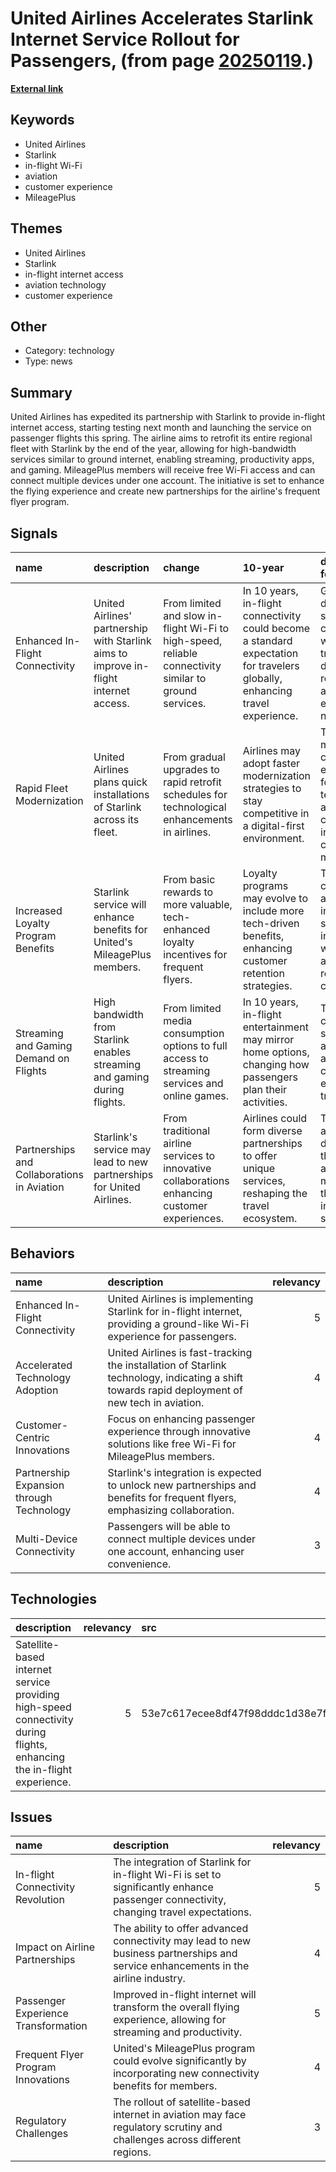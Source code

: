 # __United Airlines Accelerates Starlink Internet Service Rollout for Passengers__, (from page [20250119](https://kghosh.substack.com/p/20250119).)

__[External link](https://techcrunch.com/2025/01/05/united-airlines-accelerates-its-starlink-rollout-with-first-commercial-flight-planned-for-spring/)__



## Keywords

* United Airlines
* Starlink
* in-flight Wi-Fi
* aviation
* customer experience
* MileagePlus

## Themes

* United Airlines
* Starlink
* in-flight internet access
* aviation technology
* customer experience

## Other

* Category: technology
* Type: news

## Summary

United Airlines has expedited its partnership with Starlink to provide in-flight internet access, starting testing next month and launching the service on passenger flights this spring. The airline aims to retrofit its entire regional fleet with Starlink by the end of the year, allowing for high-bandwidth services similar to ground internet, enabling streaming, productivity apps, and gaming. MileagePlus members will receive free Wi-Fi access and can connect multiple devices under one account. The initiative is set to enhance the flying experience and create new partnerships for the airline's frequent flyer program.

## Signals

| name                                        | description                                                                           | change                                                                                                 | 10-year                                                                                                                      | driving-force                                                                                            |   relevancy |
|:--------------------------------------------|:--------------------------------------------------------------------------------------|:-------------------------------------------------------------------------------------------------------|:-----------------------------------------------------------------------------------------------------------------------------|:---------------------------------------------------------------------------------------------------------|------------:|
| Enhanced In-Flight Connectivity             | United Airlines' partnership with Starlink aims to improve in-flight internet access. | From limited and slow in-flight Wi-Fi to high-speed, reliable connectivity similar to ground services. | In 10 years, in-flight connectivity could become a standard expectation for travelers globally, enhancing travel experience. | Growing demand for seamless connectivity while traveling, driven by remote work and entertainment needs. |           4 |
| Rapid Fleet Modernization                   | United Airlines plans quick installations of Starlink across its fleet.               | From gradual upgrades to rapid retrofit schedules for technological enhancements in airlines.          | Airlines may adopt faster modernization strategies to stay competitive in a digital-first environment.                       | The need to meet customer expectations for technology and connectivity in a competitive market.          |           3 |
| Increased Loyalty Program Benefits          | Starlink service will enhance benefits for United's MileagePlus members.              | From basic rewards to more valuable, tech-enhanced loyalty incentives for frequent flyers.             | Loyalty programs may evolve to include more tech-driven benefits, enhancing customer retention strategies.                   | The competitive airline industry seeks innovative ways to attract and retain loyal customers.            |           4 |
| Streaming and Gaming Demand on Flights      | High bandwidth from Starlink enables streaming and gaming during flights.             | From limited media consumption options to full access to streaming services and online games.          | In 10 years, in-flight entertainment may mirror home options, changing how passengers plan their activities.                 | The rising culture of streaming and gaming among consumers, even during travel.                          |           5 |
| Partnerships and Collaborations in Aviation | Starlink's service may lead to new partnerships for United Airlines.                  | From traditional airline services to innovative collaborations enhancing customer experiences.         | Airlines could form diverse partnerships to offer unique services, reshaping the travel ecosystem.                           | The drive for airlines to differentiate themselves in a competitive market through innovative services.  |           4 |

## Behaviors

| name                                     | description                                                                                                                                    |   relevancy |
|:-----------------------------------------|:-----------------------------------------------------------------------------------------------------------------------------------------------|------------:|
| Enhanced In-Flight Connectivity          | United Airlines is implementing Starlink for in-flight internet, providing a ground-like Wi-Fi experience for passengers.                      |           5 |
| Accelerated Technology Adoption          | United Airlines is fast-tracking the installation of Starlink technology, indicating a shift towards rapid deployment of new tech in aviation. |           4 |
| Customer-Centric Innovations             | Focus on enhancing passenger experience through innovative solutions like free Wi-Fi for MileagePlus members.                                  |           4 |
| Partnership Expansion through Technology | Starlink's integration is expected to unlock new partnerships and benefits for frequent flyers, emphasizing collaboration.                     |           4 |
| Multi-Device Connectivity                | Passengers will be able to connect multiple devices under one account, enhancing user convenience.                                             |           3 |

## Technologies

| description                                                                                                            |   relevancy | src                              |
|:-----------------------------------------------------------------------------------------------------------------------|------------:|:---------------------------------|
| Satellite-based internet service providing high-speed connectivity during flights, enhancing the in-flight experience. |           5 | 53e7c617ecee8df47f98dddc1d38e7fe |

## Issues

| name                                | description                                                                                                                           |   relevancy |
|:------------------------------------|:--------------------------------------------------------------------------------------------------------------------------------------|------------:|
| In-flight Connectivity Revolution   | The integration of Starlink for in-flight Wi-Fi is set to significantly enhance passenger connectivity, changing travel expectations. |           5 |
| Impact on Airline Partnerships      | The ability to offer advanced connectivity may lead to new business partnerships and service enhancements in the airline industry.    |           4 |
| Passenger Experience Transformation | Improved in-flight internet will transform the overall flying experience, allowing for streaming and productivity.                    |           5 |
| Frequent Flyer Program Innovations  | United's MileagePlus program could evolve significantly by incorporating new connectivity benefits for members.                       |           4 |
| Regulatory Challenges               | The rollout of satellite-based internet in aviation may face regulatory scrutiny and challenges across different regions.             |           3 |